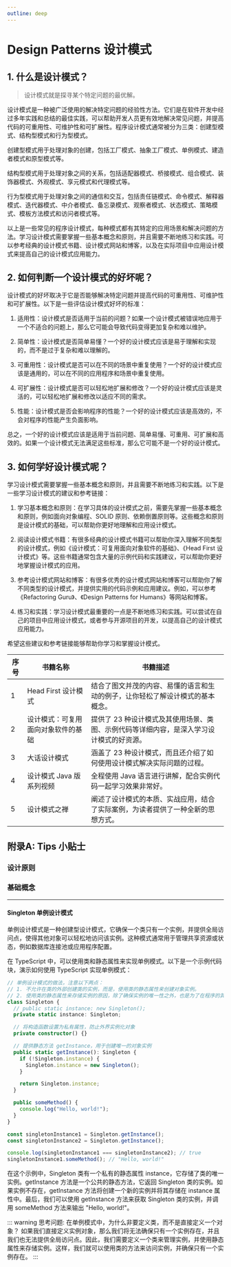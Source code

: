 ```yaml
---
outline: deep
---
```


# Design Patterns 设计模式

## 1. 什么是设计模式？

> 设计模式就是探寻某个特定问题的最优解。

设计模式是一种被广泛使用的解决特定问题的经验性方法。它们是在软件开发中经过多年实践和总结的最佳实践，可以帮助开发人员更有效地解决常见问题，并提高代码的可重用性、可维护性和可扩展性。程序设计模式通常被分为三类：创建型模式、结构型模式和行为型模式。

创建型模式用于处理对象的创建，包括工厂模式、抽象工厂模式、单例模式、建造者模式和原型模式等。

结构型模式用于处理对象之间的关系，包括适配器模式、桥接模式、组合模式、装饰器模式、外观模式、享元模式和代理模式等。

行为型模式用于处理对象之间的通信和交互，包括责任链模式、命令模式、解释器模式、迭代器模式、中介者模式、备忘录模式、观察者模式、状态模式、策略模式、模板方法模式和访问者模式等。

以上是一些常见的程序设计模式，每种模式都有其特定的应用场景和解决问题的方法。学习设计模式需要掌握一些基本概念和原则，并且需要不断地练习和实践。可以参考经典的设计模式书籍、设计模式网站和博客，以及在实际项目中应用设计模式来提高自己的设计模式应用能力。 

## 2. 如何判断一个设计模式的好坏呢？

设计模式的好坏取决于它是否能够解决特定问题并提高代码的可重用性、可维护性和可扩展性。以下是一些评估设计模式好坏的标准：

1. 适用性：设计模式是否适用于当前的问题？如果一个设计模式被错误地应用于一个不适合的问题上，那么它可能会导致代码变得更加复杂和难以维护。

2. 简单性：设计模式是否简单易懂？一个好的设计模式应该是易于理解和实现的，而不是过于复杂和难以理解的。

3. 可重用性：设计模式是否可以在不同的场景中重复使用？一个好的设计模式应该是通用的，可以在不同的应用程序和场景中重复使用。

4. 可扩展性：设计模式是否可以轻松地扩展和修改？一个好的设计模式应该是灵活的，可以轻松地扩展和修改以适应不同的需求。

5. 性能：设计模式是否会影响程序的性能？一个好的设计模式应该是高效的，不会对程序的性能产生负面影响。

总之，一个好的设计模式应该是适用于当前问题、简单易懂、可重用、可扩展和高效的。如果一个设计模式无法满足这些标准，那么它可能不是一个好的设计模式。 

## 3. 如何学好设计模式呢？

学习设计模式需要掌握一些基本概念和原则，并且需要不断地练习和实践。以下是一些学习设计模式的建议和参考链接：

1. 学习基本概念和原则：在学习具体的设计模式之前，需要先掌握一些基本概念和原则，例如面向对象编程、SOLID 原则、依赖倒置原则等。这些概念和原则是设计模式的基础，可以帮助你更好地理解和应用设计模式。

2. 阅读设计模式书籍：有很多经典的设计模式书籍可以帮助你深入理解不同类型的设计模式，例如《设计模式：可复用面向对象软件的基础》、《Head First 设计模式》等。这些书籍通常包含大量的示例代码和实践建议，可以帮助你更好地掌握设计模式的应用。

3. 参考设计模式网站和博客：有很多优秀的设计模式网站和博客可以帮助你了解不同类型的设计模式，并提供实用的代码示例和应用建议。例如，可以参考《Refactoring Guru》、《Design Patterns for Humans》等网站和博客。

4. 练习和实践：学习设计模式最重要的一点是不断地练习和实践。可以尝试在自己的项目中应用设计模式，或者参与开源项目的开发，以提高自己的设计模式应用能力。

希望这些建议和参考链接能够帮助你学习和掌握设计模式。

| 序号 | 书籍名称 | 书籍描述 |
| --- | --- | --- |
| 1 | Head First 设计模式 | 结合了图文并茂的内容、易懂的语言和生动的例子，让你轻松了解设计模式的基本概念。 |
| 2 | 设计模式：可复用面向对象软件的基础 | 提供了 23 种设计模式及其使用场景、类图、示例代码等详细内容，是深入学习设计模式的好资源。 |
| 3 | 大话设计模式 | 涵盖了 23 种设计模式，而且还介绍了如何使用设计模式解决实际问题的过程。 |
| 4 | 设计模式 Java 版系列视频 | 全程使用 Java 语言进行讲解，配合实例代码一起学习效果非常好。 |
| 5 | 设计模式之禅 | 阐述了设计模式的本质、实战应用，结合了实际案例，为读者提供了一种全新的思想方式。 |



## 附录A: Tips 小贴士

### 设计原则

### 基础概念

--- 

#### Singleton 单例设计模式 

单例设计模式是一种创建型设计模式，它确保一个类只有一个实例，并提供全局访问点，使得其他对象可以轻松地访问该实例。这种模式通常用于管理共享资源或状态，例如数据库连接池或应用程序配置。

在 TypeScript 中，可以使用类和静态属性来实现单例模式。以下是一个示例代码块，演示如何使用 TypeScript 实现单例模式：

```ts
// 单例设计模式的做法，注意以下两点：
// 1. 不允许在类的外部创建类的实例，而是，使用类的静态属性来创建对象实例。
// 2. 使用类的静态属性来存储实例的原因，除了确保实例的唯一性之外，也是为了在程序的其他地方能够轻松地访问到。
class Singleton {
  // public static instance: new Singleton();
  private static instance: Singleton;

  // 将构造函数设置为私有属性，防止外界实例化对象
  private constructor() {}

  // 提供静态方法 getInstance，用于创建唯一的对象实例
  public static getInstance(): Singleton {
    if (!Singleton.instance) {
      Singleton.instance = new Singleton();
    }

    return Singleton.instance;
  }

  public someMethod() {
    console.log("Hello, world!");
  }
}

const singletonInstance1 = Singleton.getInstance();
const singletonInstance2 = Singleton.getInstance();

console.log(singletonInstance1 === singletonInstance2); // true
singletonInstance1.someMethod(); // "Hello, world!"
```

在这个示例中，Singleton 类有一个私有的静态属性 instance，它存储了类的唯一实例。getInstance 方法是一个公共的静态方法，它返回 Singleton 类的实例。如果实例不存在，getInstance 方法将创建一个新的实例并将其存储在 instance 属性中。最后，我们可以使用 getInstance 方法来获取 Singleton 类的实例，并调用 someMethod 方法来输出 "Hello, world!"。

::: warning 思考问题: 在单例模式中，为什么非要定义类，而不是直接定义一个对象？
如果我们直接定义实例对象，那么我们将无法确保只有一个实例存在，并且我们也无法提供全局访问点。因此，我们需要定义一个类来管理实例，并使用静态属性来存储实例。这样，我们就可以使用类的方法来访问实例，并确保只有一个实例存在。
:::
